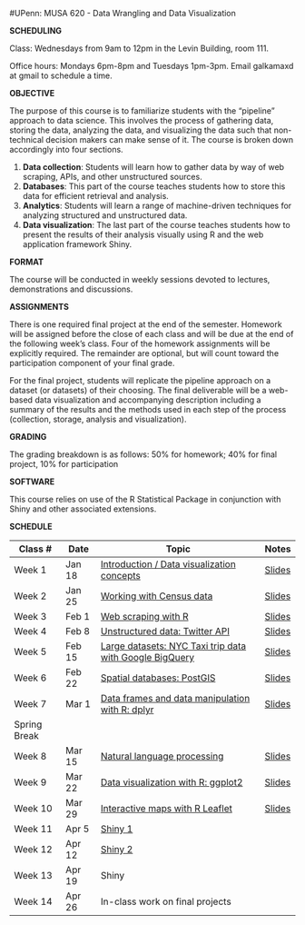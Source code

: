 #UPenn: MUSA 620 - Data Wrangling and Data Visualization

**SCHEDULING**

Class: Wednesdays from 9am to 12pm in the Levin Building, room 111.

Office hours: Mondays 6pm-8pm and Tuesdays 1pm-3pm. Email galkamaxd at gmail to schedule a time.

				
**OBJECTIVE**

The purpose of this course is to familiarize students with the “pipeline” approach to data science. This involves the process of gathering data, storing the data, analyzing the data, and visualizing the data such that non-technical decision makers can make sense of it. The course is broken down accordingly into four sections.

1.	**Data collection**: Students will learn how to gather data by way of web scraping, APIs, and other unstructured sources.
2.	**Databases**: This part of the course teaches students how to store this data for efficient retrieval and analysis.
3.	**Analytics**: Students will learn a range of machine-driven techniques for analyzing structured and unstructured data.
4.	**Data visualization**: The last part of the course teaches students how to present the results of their analysis visually using R and the web application framework Shiny.
	
**FORMAT**

The course will be conducted in weekly sessions devoted to lectures, demonstrations and discussions.


**ASSIGNMENTS**

There is one required final project at the end of the semester. Homework will be assigned before the close of each class and will be due at the end of the following week’s class. Four of the homework assignments will be explicitly required. The remainder are optional, but will count toward the participation component of your final grade.

For the final project, students will replicate the pipeline approach on a dataset (or datasets) of their choosing. The final deliverable will be a web-based data visualization and accompanying description including a summary of the results and the methods used in each step of the process (collection, storage, analysis and visualization). 


**GRADING**

The grading breakdown is as follows: 50% for homework; 40% for final project, 10% for participation


**SOFTWARE**

This course relies on use of the R Statistical Package in conjunction with Shiny and other associated extensions. 


**SCHEDULE**

| Class # | Date | Topic | Notes |
|-----|------|-------|-------|
| Week 1 | Jan 18 | [Introduction / Data visualization concepts](https://github.com/MUSA-620-Fall-2017/Week-1) | [Slides](https://github.com/MUSA-620-Fall-2017/Week-1/blob/master/week-1-data-visualization-concepts.pptx) |
| Week 2 | Jan 25 | [Working with Census data](https://github.com/MUSA-620-Fall-2017/Week-2) | [Slides](https://github.com/MUSA-620-Fall-2017/Week-2/blob/master/week-2-census-data.pptx)|
| Week 3 | Feb 1 | [Web scraping with R](https://github.com/MUSA-620-Fall-2017/MUSA-620-Week-3/) | [Slides](https://github.com/MUSA-620-Fall-2017/MUSA-620-Week-3/blob/master/week-3-web-scraping.pptx)|
| Week 4 | Feb 8 | [Unstructured data: Twitter API](https://github.com/MUSA-620-Fall-2017/MUSA-620-Week-4/) | [Slides](https://github.com/MUSA-620-Fall-2017/MUSA-620-Week-4/blob/master/week-4-twitter.pptx) |
| Week 5 | Feb 15 | [Large datasets: NYC Taxi trip data with Google BigQuery](https://github.com/MUSA-620-Fall-2017/MUSA-620-Week-5) | [Slides](https://github.com/MUSA-620-Fall-2017/MUSA-620-Week-5/blob/master/week-5-big-datasets.pptx) |
| Week 6 | Feb 22 | [Spatial databases: PostGIS](https://github.com/MUSA-620-Fall-2017/MUSA-620-Week-6) | [Slides](https://github.com/MUSA-620-Fall-2017/MUSA-620-Week-6/blob/master/week-6-spatial-databases.pptx) |
| Week 7 | Mar 1 | [Data frames and data manipulation with R: dplyr](https://github.com/MUSA-620-Fall-2017/MUSA-620-Week-7) | [Slides](https://github.com/MUSA-620-Fall-2017/MUSA-620-Week-7/blob/master/week-7-data-frames-spatial-databases-continued.pptx) |
| Spring Break|
| Week 8|Mar 15|		[Natural language processing](https://github.com/MUSA-620-Fall-2017/MUSA-620-Week-8)| [Slides](https://github.com/MUSA-620-Fall-2017/MUSA-620-Week-8/blob/master/week-8-text-mining.pptx) |
|Week 9|	Mar 22		|[Data visualization with R: ggplot2](https://github.com/MUSA-620-Fall-2017/MUSA-620-Week-9)| [Slides](https://github.com/MUSA-620-Fall-2017/MUSA-620-Week-9/blob/master/week-9-ggplot.pptx) |
|Week 10|	Mar 29	| [Interactive maps with R Leaflet](https://github.com/MUSA-620-Fall-2017/MUSA-620-Week-10) | [Slides](https://github.com/MUSA-620-Fall-2017/MUSA-620-Week-10/blob/master/week-10-leaflet.pptx) |
|Week 11|	Apr 5		 | [Shiny 1](https://github.com/seankross/musa620/tree/master/week11)|
|Week 12	|Apr 12		|[Shiny 2](https://github.com/seankross/musa620/tree/master/week12)|
|Week 13	|Apr 19		|Shiny |
|Week 14	|Apr 26		|In-class work on final projects|
